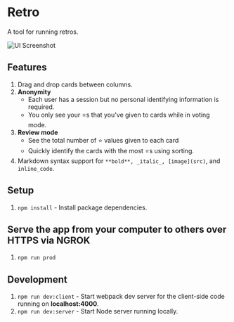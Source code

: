 # Retro

A tool for running retros.

![UI Screenshot](https://user-images.githubusercontent.com/3317231/78468413-bdec3000-76cc-11ea-829f-322a593e0e0d.png)

## Features

1. Drag and drop cards between columns.
2. **Anonymity**
   - Each user has a session but no personal identifying information is required.
   - You only see your ⭐️s that you've given to cards while in voting mode.
3. **Review mode**
   - See the total number of ⭐️ values given to each card
   - Quickly identify the cards with the most ⭐️s using sorting.
4. Markdown syntax support for `**bold**, _italic_, [image](src)`, and `inline_code`.

## Setup

1. `npm install` - Install package dependencies.

## Serve the app from your computer to others over HTTPS via NGROK

1. `npm run prod`

## Development

1. `npm run dev:client` - Start webpack dev server for the client-side code running on **localhost:4000**.
1. `npm run dev:server` - Start Node server running locally.
